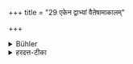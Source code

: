 +++
title = "29 एकेन द्वाभ्यां वैतेषामाकालम्"

+++

<details><summary>Bühler</summary>

29. If one or two (of the phenomena mentioned in Sūtra 27 appear, the recitation shall be interrupted) from that hour until the same hour next day.
</details>

<details><summary>हरदत्त-टीका</summary>

## सूत्रम्
एकेन द्वाभ्यां वैतेषामाकालम् ॥ २५ ॥  
### टिप्पनी
एतेषां विद्युदादीनां मध्ये एकेन द्वाभ्यां वा योगे आकालमनध्यायः । अपरेद्युरा तस्य कालस्य प्राप्तरित्यर्थः ॥ २५ ॥
</details>
